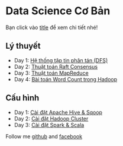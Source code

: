 # Data Science Cơ Bản

Bạn click vào [title]() để xem chi tiết nhé!

## Lý thuyết
- Day 1: [Hệ thống tập tin phân tán (DFS)](https://domanhquang.github.io/datasciencecoban/DFS/khai-niem/)
- Day 2: [Thuật toán Raft Consensus](https://domanhquang.github.io/datasciencecoban/DFS/thuat-toan-raft/)
- Day 3: [Thuật toán MapReduce](https://domanhquang.github.io/datasciencecoban/apache-hadoop/thuat-toan-mapreduce/)
- Day 4: [Bài toán Word Count trong Hadoop](https://domanhquang.github.io/datasciencecoban/apache-hadoop/wordcount/)

## Cấu hình
- Day 1: [Cài đặt Apache Hive & Sqoop](https://domanhquang.github.io/datasciencecoban/apache-hadoop/install-apache-hive-sqoop/)
- Day 2: [Cài đặt Hadoop Cluster](https://domanhquang.github.io/datasciencecoban/apache-hadoop/install-hadoop)
- Day 3: [Cài đặt Spark & Scala](https://domanhquang.github.io/datasciencecoban/apache-spark/install-spark-scala/)    

Follow me [github](https://github.com/DoManhQuang) and [facebook](https://www.facebook.com/manhquang.rnd)
